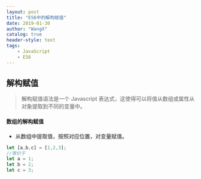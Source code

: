 ```yaml
---
layout: post
title: "ES6中的解构赋值"
date: 2019-01-30 
author: "WangX"
catalog: true
header-style: text
tags:
    - JavaScript
    - ES6
---
```


## 解构赋值
>解构赋值语法是一个 Javascript 表达式，这使得可以将值从数组或属性从对象提取到不同的变量中。

#### 数组的解构赋值
* 从数组中提取值，按照对应位置，对变量赋值。       
```javascript
let [a,b,c] = [1,2,3];
//等价于
let a = 1;
let b = 2;
let c = 3;
```
